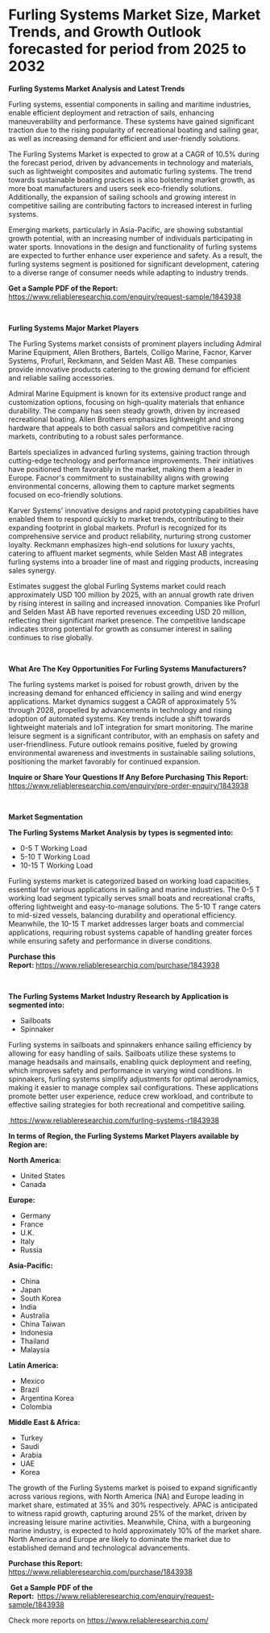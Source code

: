 <p><h1>Furling Systems Market Size, Market Trends, and Growth Outlook forecasted for period from 2025 to 2032</h1></p><p><strong>Furling Systems Market Analysis and Latest Trends</strong></p>
<p><p>Furling systems, essential components in sailing and maritime industries, enable efficient deployment and retraction of sails, enhancing maneuverability and performance. These systems have gained significant traction due to the rising popularity of recreational boating and sailing gear, as well as increasing demand for efficient and user-friendly solutions.</p><p>The Furling Systems Market is expected to grow at a CAGR of 10.5% during the forecast period, driven by advancements in technology and materials, such as lightweight composites and automatic furling systems. The trend towards sustainable boating practices is also bolstering market growth, as more boat manufacturers and users seek eco-friendly solutions. Additionally, the expansion of sailing schools and growing interest in competitive sailing are contributing factors to increased interest in furling systems.</p><p>Emerging markets, particularly in Asia-Pacific, are showing substantial growth potential, with an increasing number of individuals participating in water sports. Innovations in the design and functionality of furling systems are expected to further enhance user experience and safety. As a result, the furling systems segment is positioned for significant development, catering to a diverse range of consumer needs while adapting to industry trends.</p></p>
<p><strong>Get a Sample PDF of the Report:&nbsp;</strong> <a href="https://www.reliableresearchiq.com/enquiry/request-sample/1843938?utm_campaign=1082&utm_medium=2&utm_source=Github&utm_content=ia&utm_term=18022025&utm_id=furling-systems">https://www.reliableresearchiq.com/enquiry/request-sample/1843938</a></p>
<p>&nbsp;</p>
<p><strong>Furling Systems Major Market Players</strong></p>
<p><p>The Furling Systems market consists of prominent players including Admiral Marine Equipment, Allen Brothers, Bartels, Colligo Marine, Facnor, Karver Systems, Profurl, Reckmann, and Selden Mast AB. These companies provide innovative products catering to the growing demand for efficient and reliable sailing accessories. </p><p>Admiral Marine Equipment is known for its extensive product range and customization options, focusing on high-quality materials that enhance durability. The company has seen steady growth, driven by increased recreational boating. Allen Brothers emphasizes lightweight and strong hardware that appeals to both casual sailors and competitive racing markets, contributing to a robust sales performance.</p><p>Bartels specializes in advanced furling systems, gaining traction through cutting-edge technology and performance improvements. Their initiatives have positioned them favorably in the market, making them a leader in Europe. Facnor's commitment to sustainability aligns with growing environmental concerns, allowing them to capture market segments focused on eco-friendly solutions.</p><p>Karver Systems' innovative designs and rapid prototyping capabilities have enabled them to respond quickly to market trends, contributing to their expanding footprint in global markets. Profurl is recognized for its comprehensive service and product reliability, nurturing strong customer loyalty. Reckmann emphasizes high-end solutions for luxury yachts, catering to affluent market segments, while Selden Mast AB integrates furling systems into a broader line of mast and rigging products, increasing sales synergy.</p><p>Estimates suggest the global Furling Systems market could reach approximately USD 100 million by 2025, with an annual growth rate driven by rising interest in sailing and increased innovation. Companies like Profurl and Selden Mast AB have reported revenues exceeding USD 20 million, reflecting their significant market presence. The competitive landscape indicates strong potential for growth as consumer interest in sailing continues to rise globally.</p></p>
<p>&nbsp;</p>
<p><strong>What Are The Key Opportunities For Furling Systems Manufacturers?</strong></p>
<p><p>The furling systems market is poised for robust growth, driven by the increasing demand for enhanced efficiency in sailing and wind energy applications. Market dynamics suggest a CAGR of approximately 5% through 2028, propelled by advancements in technology and rising adoption of automated systems. Key trends include a shift towards lightweight materials and IoT integration for smart monitoring. The marine leisure segment is a significant contributor, with an emphasis on safety and user-friendliness. Future outlook remains positive, fueled by growing environmental awareness and investments in sustainable sailing solutions, positioning the market favorably for continued expansion.</p></p>
<p><strong>Inquire or Share Your Questions If Any Before Purchasing This Report:</strong> <a href="https://www.reliableresearchiq.com/enquiry/pre-order-enquiry/1843938?utm_campaign=1082&utm_medium=2&utm_source=Github&utm_content=ia&utm_term=18022025&utm_id=furling-systems">https://www.reliableresearchiq.com/enquiry/pre-order-enquiry/1843938</a></p>
<p>&nbsp;</p>
<p><strong>Market Segmentation</strong></p>
<p><strong>The Furling Systems Market Analysis by types is segmented into:</strong></p>
<p><ul><li>0-5 T Working Load</li><li>5-10 T Working Load</li><li>10-15 T Working Load</li></ul></p>
<p><p>Furling systems market is categorized based on working load capacities, essential for various applications in sailing and marine industries. The 0-5 T working load segment typically serves small boats and recreational crafts, offering lightweight and easy-to-manage solutions. The 5-10 T range caters to mid-sized vessels, balancing durability and operational efficiency. Meanwhile, the 10-15 T market addresses larger boats and commercial applications, requiring robust systems capable of handling greater forces while ensuring safety and performance in diverse conditions.</p></p>
<p><strong>Purchase this Report:&nbsp;</strong><a href="https://www.reliableresearchiq.com/purchase/1843938?utm_campaign=1082&utm_medium=2&utm_source=Github&utm_content=ia&utm_term=18022025&utm_id=furling-systems">https://www.reliableresearchiq.com/purchase/1843938</a></p>
<p>&nbsp;</p>
<p><strong>The Furling Systems Market Industry Research by Application is segmented into:</strong></p>
<p><ul><li>Sailboats</li><li>Spinnaker</li></ul></p>
<p><p>Furling systems in sailboats and spinnakers enhance sailing efficiency by allowing for easy handling of sails. Sailboats utilize these systems to manage headsails and mainsails, enabling quick deployment and reefing, which improves safety and performance in varying wind conditions. In spinnakers, furling systems simplify adjustments for optimal aerodynamics, making it easier to manage complex sail configurations. These applications promote better user experience, reduce crew workload, and contribute to effective sailing strategies for both recreational and competitive sailing.</p></p>
<p><a href="https://www.reliableresearchiq.com/furling-systems-r1843938?utm_campaign=1082&utm_medium=2&utm_source=Github&utm_content=ia&utm_term=18022025&utm_id=furling-systems">&nbsp;https://www.reliableresearchiq.com/furling-systems-r1843938</a></p>
<p><strong>In terms of Region, the Furling Systems Market Players available by Region are:</strong></p>
<p>
    <p> <strong> North America: </strong>
        <ul>
            <li>United States</li>
            <li>Canada</li>
        </ul>
        </p> 
    <p> <strong> Europe: </strong>
        <ul>
            <li>Germany</li>
            <li>France</li>
            <li>U.K.</li>
            <li>Italy</li>
            <li>Russia</li>
        </ul>
        </p> 
    <p> <strong> Asia-Pacific: </strong>
        <ul>
            <li>China</li>
            <li>Japan</li>
            <li>South Korea</li>
            <li>India</li>
            <li>Australia</li>
            <li>China Taiwan</li>
            <li>Indonesia</li>
            <li>Thailand</li>
            <li>Malaysia</li>
        </ul>
        </p> 
    <p> <strong> Latin America: </strong>
        <ul>
            <li>Mexico</li>
            <li>Brazil</li>
            <li>Argentina Korea</li>
            <li>Colombia</li>
        </ul>
        </p> 
    <p> <strong> Middle East & Africa: </strong>
        <ul>
            <li>Turkey</li>
            <li>Saudi</li>
            <li>Arabia</li>
            <li>UAE</li>
            <li>Korea</li>
        </ul>
    </p>
    </p>
<p><p>The growth of the Furling Systems market is poised to expand significantly across various regions, with North America (NA) and Europe leading in market share, estimated at 35% and 30% respectively. APAC is anticipated to witness rapid growth, capturing around 25% of the market, driven by increasing leisure marine activities. Meanwhile, China, with a burgeoning marine industry, is expected to hold approximately 10% of the market share. North America and Europe are likely to dominate the market due to established demand and technological advancements.</p></p>
<p><strong>Purchase this Report: </strong><a href="https://www.reliableresearchiq.com/purchase/1843938?utm_campaign=1082&utm_medium=2&utm_source=Github&utm_content=ia&utm_term=18022025&utm_id=furling-systems">https://www.reliableresearchiq.com/purchase/1843938</a></p>
<p>&nbsp;<strong>Get a Sample PDF of the Report:&nbsp;&nbsp;</strong><a href="https://www.reliableresearchiq.com/enquiry/request-sample/1843938?utm_campaign=1082&utm_medium=2&utm_source=Github&utm_content=ia&utm_term=18022025&utm_id=furling-systems">https://www.reliableresearchiq.com/enquiry/request-sample/1843938</a></p>
<p><strong></strong></p>
<p>Check more reports on <a href="https://www.reliableresearchiq.com/?utm_campaign=1082&utm_medium=2&utm_source=Github&utm_content=ia&utm_term=18022025&utm_id=furling-systems">https://www.reliableresearchiq.com/</a></p>